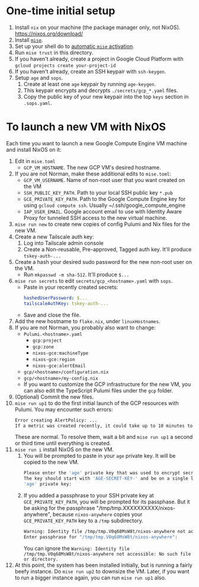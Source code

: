 # One-time initial setup

1. Install `nix` on your machine (the package manager only, not NixOS). <https://nixos.org/download/>
1. Install [`mise`](https://github.com/jdx/mise).
1. Set up your shell do to [automatic `mise` activation](https://mise.jdx.dev/installing-mise.html#shells).
1. Run `mise trust` in this directory.
1. If you haven't already, create a project in Google Cloud Platform with `gcloud projects create your-project-id`
1. If you haven't already, create an SSH keypair with `ssh-keygen`.
1. Setup `age` and `sops`.
    1. Create at least one `age` keypair by running `age-keygen`.
    1. This keypair encrypts and decrypts `./secrets/gcp_*.yaml` files.
    1. Copy the public key of your new keypair into the top `keys` section in `.sops.yaml`.

# To launch a new VM with NixOS

Each time you want to launch a new Google Compute Engine VM machine and install NixOS on it:

1. Edit in `mise.toml`
    - `GCP_VM_HOSTNAME`. The new GCP VM's desired hostname.
1. If you are not Norman, make these additional edits to `mise.toml`:
    - `GCP_VM_USERNAME`. Name of non-root user that you want created on the VM
    - `SSH_PUBLIC_KEY_PATH`. Path to your local SSH public key `*.pub`
    - `GCE_PRIVATE_KEY_PATH`. Path to the Google Compute Engine key for using `gcloud compute ssh`. Usually ~/.ssh/google_compute_engine
    - `IAP_USER_EMAIL`. Google account email to use with Identity Aware Proxy for tunneled SSH access to the new virtual machine.
1. `mise run new` to create new copies of config Pulumi and Nix files for the new VM.
1. Create a new Tailscale auth key:
    1. Log into Tailscale admin console
    1. Create a Non-reusable, Pre-approved, Tagged auth key. It'll produce `tskey-auth-...`
1. Create a hash your desired sudo password for the new non-root user on the VM.
    - Run `mkpasswd -m sha-512`. It'll produce `$...`
1. `mise run secrets` to edit `secrets/gcp_<hostname>.yaml` with `sops`.
    - Paste in your recently created secrets:
        ```yaml
        hashedUserPassword: $...
        tailscaleAuthKey: tskey-auth-...
        ```
    - Save and close the file.
1. Add the new hostname to `flake.nix`, under `linuxHostnames`.
1. If you are not Norman, you probably also want to change:
    - `Pulumi.<hostname>.yaml`
        - `gcp:project`
        - `gcp:zone`
        - `nixos-gce:machineType`
        - `nixos-gce:region`
        - `nixos-gce:alertEmail`
    - `gcp/<hostname>/configuration.nix`
    - `gcp/<hostname>/my-config.nix`
    - If you want to customize the GCP infrastructure for the new VM, you can also edit the TypeScript Pulumi files under the `gcp` folder.
1. (Optional) Commit the new files.
1. `mise run up1` to do the first initial launch of the GCP resources with Pulumi.
    You may encounter such errors:
    ```sh
    Error creating AlertPolicy: ...
    If a metric was created recently, it could take up to 10 minutes to become available. Please try again soon.
    ```
    These are normal. To resolve them, wait a bit and `mise run up1` a second or third time until everything is created.
1. `mise run i` install NixOS on the new VM.
    1. You will be prompted to paste in your `age` private key. It will be copied to the new VM.
        ```sh
        Please enter the 'age' private key that was used to encrypt secrets/gcp_cork.yaml:
        The key should start with 'AGE-SECRET-KEY-' and be on a single line.
        'age' private key:
        ```
    1. If you added a passphrase to your SSH private key at `GCE_PRIVATE_KEY_PATH`, you will be prompted for its passphase. But it be asking for the passphrase "/tmp/tmp.XXXXXXXXXX/nixos-anywhere", because `nixos-anywhere` copies your `GCE_PRIVATE_KEY_PATH` key to a `/tmp` subdirectory.
        ```sh
        Warning: Identity file /tmp/tmp.V0q68MsW8t/nixos-anywhere not accessible: No such file or directory.
        Enter passphrase for "/tmp/tmp.V0q68MsW8t/nixos-anywhere":
        ```
        You can ignore the `Warning: Identity file /tmp/tmp.V0q68MsW8t/nixos-anywhere not accessible: No such file or directory.`
1. At this point, the system has been installed initially, but is running a fairly beefy instance. Do `mise run up2` to downsize the VM. Later, if you want to run a bigger instance again, you can run `mise run up1` also.
